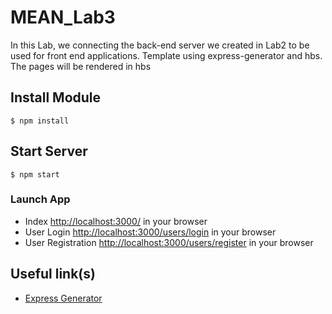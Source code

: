 # MEAN_Lab3

In this Lab, we connecting the back-end server we created in Lab2 to be used for front end applications. Template using express-generator and hbs. The pages will be rendered in hbs

## Install Module
```
$ npm install
```

## Start Server
```
$ npm start
```

### Launch App
* Index [http://localhost:3000/](http://localhost:3000/) in your browser
* User Login [http://localhost:3000/users/login](http://localhost:3000/users/login) in your browser
* User Registration [http://localhost:3000/users/register](http://localhost:3000/users/register) in your browser

## Useful link(s)
* [Express Generator](https://expressjs.com/en/starter/generator.html)
